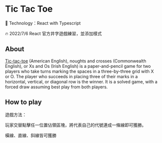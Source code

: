 # Tic Tac Toe
:rocket: Technology：React with Typescript

:fire: 2022/7/6 React 官方井字遊戲練習，並添加樣式

## About
[Tic-tac-toe](https://en.wikipedia.org/wiki/Tic-tac-toe) (American English), noughts and crosses (Commonwealth English), or Xs and Os (Irish English) is a paper-and-pencil game for two players who take turns marking the spaces in a three-by-three grid with X or O. The player who succeeds in placing three of their marks in a horizontal, vertical, or diagonal row is the winner. It is a solved game, with a forced draw assuming best play from both players.

## How to play
遊戲方法：

玩家交替點擊任一位置佔領區塊，將代表自己的代號連成一條線即可獲勝。

橫線、直線、斜線皆可獲勝